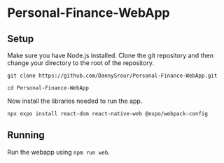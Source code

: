 # Personal-Finance-WebApp

## Setup

Make sure you have Node.js installed. Clone the git repository and then change your directory to the root of the repository.

`git clone https://github.com/DannySrour/Personal-Finance-WebApp.git`

`cd Personal-Finance-WebApp`

Now install the libraries needed to run the app.

`npx expo install react-dom react-native-web @expo/webpack-config`

## Running

Run the webapp using `npm run web`.